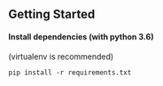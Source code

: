 ## Getting Started

#### Install dependencies (with python 3.6) 

(virtualenv is recommended)

```shell
pip install -r requirements.txt
```
